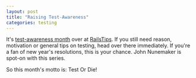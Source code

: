 ```yaml
---
layout: post
title: "Raising Test-Awareness"
categories: testing
---
```

It's [test-awareness month](http://www.railstips.org/2009/1/6/test-or-die) over at [RailsTips](http://railstips.org). If you still need reason, motivation or general tips on testing, head over there immediately. If you're a fan of new year's resolutions, this is your chance. John Nunemaker is spot-on with this series.

So this month's motto is: Test Or Die!